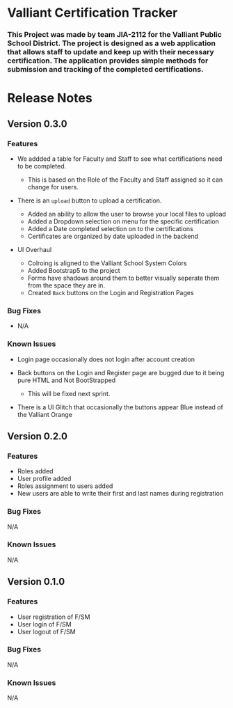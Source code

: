 # Valliant Certification Tracker

### This Project was made by team JIA-2112 for the Valliant Public School District. The project is designed as a web application that allows staff to update and keep up with their necessary certification. The application provides simple methods for submission and tracking of the completed certifications. 

# Release Notes

## Version 0.3.0

### Features

- We addded a table for Faculty and Staff to see what certifications need to be completed. 
    - This is based on the Role of the Faculty and Staff assigned so it can change for users.

- There is an `upload` button to upload a certification.
    - Added an ability to allow the user to browse your local files to upload
    - Added a Dropdown selection on menu for the specific certification
    - Added a Date completed selection on to the certifications
    - Certificates are organized by date uploaded in the backend 

- UI Overhaul
    - Colroing is aligned to the Valliant School System Colors
    - Added Bootstrap5 to the project
    - Forms have shadows around them to better visually seperate them from the space they are in.
    - Created `Back` buttons on the Login and Registration Pages

### Bug Fixes
- N/A

### Known Issues 
- Login page occasionally does not login after account creation

- Back buttons on the Login and Register page are bugged due to it being pure HTML and Not BootStrapped 
    - This will be fixed next sprint. 

- There is a UI Glitch that occasionally the buttons appear Blue instead of the Valliant Orange 


## Version 0.2.0

### Features
* Roles added
* User profile added
* Roles assignment to users added
* New users are able to write their first and last names during registration 

### Bug Fixes
N/A

### Known Issues 
N/A


## Version 0.1.0

### Features
* User registration of F/SM
* User login of F/SM
* User logout of F/SM

### Bug Fixes
N/A

### Known Issues 
N/A
